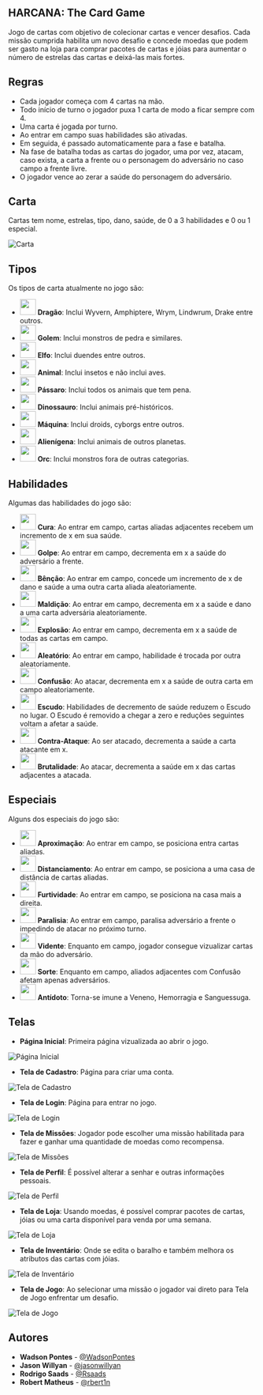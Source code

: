 ## HARCANA: The Card Game

Jogo de cartas com objetivo de colecionar cartas e vencer desafios. Cada missão cumprida habilita um novo desafio e concede moedas que podem ser gasto na loja para comprar pacotes de cartas e jóias para aumentar o número de estrelas das cartas e deixá-las mais fortes.

## Regras

- Cada jogador começa com 4 cartas na mão.
- Todo início de turno o jogador puxa 1 carta de modo a ficar sempre com 4.
- Uma carta é jogada por turno.
- Ao entrar em campo suas habilidades são ativadas.
- Em seguida, é passado automaticamente para a fase e batalha.
- Na fase de batalha todas as cartas do jogador, uma por vez, atacam, caso exista, a carta a frente ou o personagem do adversário no caso campo a frente livre.
- O jogador vence ao zerar a saúde do personagem do adversário.

## Carta

Cartas tem nome, estrelas, tipo, dano, saúde, de 0 a 3 habilidades e 0 ou 1 especial.

![Carta](https://github.com/WadsonPontes/HarcanaPrototype/blob/master/img/item/card-exemple-2.png)

## Tipos
Os tipos de carta atualmente no jogo são:
- <img src="https://github.com/WadsonPontes/HarcanaPrototype/blob/master/img/icon/type/dragao.png" width="32" height="32"> **Dragão**: Inclui Wyvern, Amphiptere, Wrym, Lindwrum, Drake entre outros.
- <img src="https://github.com/WadsonPontes/HarcanaPrototype/blob/master/img/icon/type/golem.png" width="32" height="32"> **Golem**: Inclui monstros de pedra e similares.
- <img src="https://github.com/WadsonPontes/HarcanaPrototype/blob/master/img/icon/type/elfo.png" width="32" height="32"> **Elfo**: Inclui duendes entre outros.
- <img src="https://github.com/WadsonPontes/HarcanaPrototype/blob/master/img/icon/type/animal.png" width="32" height="32"> **Animal**: Inclui insetos e não inclui aves.
- <img src="https://github.com/WadsonPontes/HarcanaPrototype/blob/master/img/icon/type/passaro.png" width="32" height="32"> **Pássaro**: Inclui todos os animais que tem pena.
- <img src="https://github.com/WadsonPontes/HarcanaPrototype/blob/master/img/icon/type/dinossauro.png" width="32" height="32"> **Dinossauro**: Inclui animais pré-históricos.
- <img src="https://github.com/WadsonPontes/HarcanaPrototype/blob/master/img/icon/type/maquina.png" width="32" height="32"> **Máquina**: Inclui droids, cyborgs entre outros.
- <img src="https://github.com/WadsonPontes/HarcanaPrototype/blob/master/img/icon/type/alienigena.png" width="32" height="32"> **Alienígena**: Inclui animais de outros planetas.
- <img src="https://github.com/WadsonPontes/HarcanaPrototype/blob/master/img/icon/type/orc.png" width="32" height="32"> **Orc**: Inclui monstros fora de outras categorias.

## Habilidades

Algumas das habilidades do jogo são:

- <img src="https://github.com/WadsonPontes/HarcanaPrototype/blob/master/img/icon/skill/cura.png" width="32" height="32"> **Cura**: Ao entrar em campo, cartas aliadas adjacentes recebem um incremento de x em sua saúde.
- <img src="https://github.com/WadsonPontes/HarcanaPrototype/blob/master/img/icon/skill/golpe.png" width="32" height="32"> **Golpe**: Ao entrar em campo, decrementa em x a saúde do adversário a frente.
- <img src="https://github.com/WadsonPontes/HarcanaPrototype/blob/master/img/icon/skill/bencao.png" width="32" height="32"> **Bênção**: Ao entrar em campo, concede um incremento de x de dano e saúde a uma outra carta aliada aleatoriamente.
- <img src="https://github.com/WadsonPontes/HarcanaPrototype/blob/master/img/icon/skill/maldicao.png" width="32" height="32"> **Maldição**: Ao entrar em campo, decrementa em x a saúde e dano a uma carta adversária aleatoriamente.
- <img src="https://github.com/WadsonPontes/HarcanaPrototype/blob/master/img/icon/skill/explosao.png" width="32" height="32"> **Explosão**: Ao entrar em campo, decrementa em x a saúde de todas as cartas em campo.
- <img src="https://github.com/WadsonPontes/HarcanaPrototype/blob/master/img/icon/skill/aleatorio.png" width="32" height="32"> **Aleatório**: Ao entrar em campo, habilidade é trocada por outra aleatoriamente.
- <img src="https://github.com/WadsonPontes/HarcanaPrototype/blob/master/img/icon/skill/confusao.png" width="32" height="32"> **Confusão**: Ao atacar, decrementa em x a saúde de outra carta em campo aleatoriamente.
- <img src="https://github.com/WadsonPontes/HarcanaPrototype/blob/master/img/icon/skill/escudo.png" width="32" height="32"> **Escudo**: Habilidades de decremento de saúde reduzem o Escudo no lugar. O Escudo é removido a chegar a zero e reduções seguintes voltam a afetar a saúde.
- <img src="https://github.com/WadsonPontes/HarcanaPrototype/blob/master/img/icon/skill/contra-ataque.png" width="32" height="32"> **Contra-Ataque**: Ao ser atacado, decrementa a saúde a carta atacante em x.
- <img src="https://github.com/WadsonPontes/HarcanaPrototype/blob/master/img/icon/skill/brutalidade.png" width="32" height="32"> **Brutalidade**: Ao atacar, decrementa a saúde em x das cartas adjacentes a atacada.

## Especiais

Alguns dos especiais do jogo são:

- <img src="https://github.com/WadsonPontes/HarcanaPrototype/blob/master/img/icon/skill/aproximacao.png" width="32" height="32"> **Aproximação**: Ao entrar em campo, se posiciona entra cartas aliadas.
- <img src="https://github.com/WadsonPontes/HarcanaPrototype/blob/master/img/icon/skill/distanciamento.png" width="32" height="32"> **Distanciamento**: Ao entrar em campo, se posiciona a uma casa de distância de cartas aliadas.
- <img src="https://github.com/WadsonPontes/HarcanaPrototype/blob/master/img/icon/skill/furtividade.png" width="32" height="32"> **Furtividade**: Ao entrar em campo, se posiciona na casa mais a direita.
- <img src="https://github.com/WadsonPontes/HarcanaPrototype/blob/master/img/icon/skill/paralisia.png" width="32" height="32"> **Paralisia**: Ao entrar em campo, paralisa adversário a frente o impedindo de atacar no próximo turno.
- <img src="https://github.com/WadsonPontes/HarcanaPrototype/blob/master/img/icon/skill/vidente.png" width="32" height="32"> **Vidente**: Enquanto em campo, jogador consegue vizualizar cartas da mão do adversário.
- <img src="https://github.com/WadsonPontes/HarcanaPrototype/blob/master/img/icon/skill/sorte.png" width="32" height="32"> **Sorte**: Enquanto em campo, aliados adjacentes com Confusão afetam apenas adversários.
- <img src="https://github.com/WadsonPontes/HarcanaPrototype/blob/master/img/icon/skill/antidoto.png" width="32" height="32"> **Antídoto**: Torna-se imune a Veneno, Hemorragia e Sanguessuga.

## Telas

- **Página Inicial**: Primeira página vizualizada ao abrir o jogo.

![Página Inicial](https://github.com/WadsonPontes/HarcanaPrototype/blob/master/img/other/screenshot-pagina-inicial.png)

- **Tela de Cadastro**: Página para criar uma conta.

![Tela de Cadastro](https://github.com/WadsonPontes/HarcanaPrototype/blob/master/img/other/screenshot-tela-cadastro.png)

- **Tela de Login**: Página para entrar no jogo.

![Tela de Login](https://github.com/WadsonPontes/HarcanaPrototype/blob/master/img/other/screenshot-tela-login.png)

- **Tela de Missões**: Jogador pode escolher uma missão habilitada para fazer e ganhar uma quantidade de moedas como recompensa.

![Tela de Missões](https://github.com/WadsonPontes/HarcanaPrototype/blob/master/img/other/screenshot-tela-missoes.png)

- **Tela de Perfil**: É possível alterar a senhar e outras informações pessoais.

![Tela de Perfil](https://github.com/WadsonPontes/HarcanaPrototype/blob/master/img/other/screenshot-tela-perfil.png)

- **Tela de Loja**: Usando moedas, é possível comprar pacotes de cartas, jóias ou uma carta disponível para venda por uma semana.

![Tela de Loja](https://github.com/WadsonPontes/HarcanaPrototype/blob/master/img/other/screenshot-tela-loja.png)

- **Tela de Inventário**: Onde se edita o baralho e também melhora os atributos das cartas com jóias.

![Tela de Inventário](https://github.com/WadsonPontes/HarcanaPrototype/blob/master/img/other/screenshot-tela-inventario.png)

- **Tela de Jogo**: Ao selecionar uma missão o jogador vai direto para Tela de Jogo enfrentar um desafio.

![Tela de Jogo](https://github.com/WadsonPontes/HarcanaPrototype/blob/master/img/other/screenshot-tela-jogo.png)

## Autores

- **Wadson Pontes** - [@WadsonPontes](https://github.com/WadsonPontes)
- **Jason Willyan** - [@jasonwillyan](https://github.com/jasonwillyan)
- **Rodrigo Saads** - [@Rsaads](https://github.com/Rsaads)
- **Robert Matheus** - [@rbert1n](https://github.com/rbert1n)